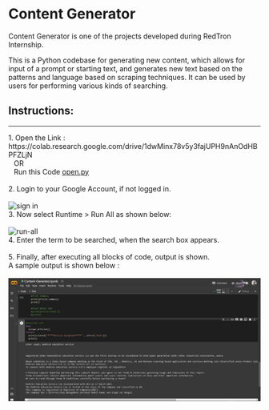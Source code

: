 # Content Generator
Content Generator is one of the projects developed during RedTron Internship. <br/>

This is a Python codebase for generating new content, which allows for input of a prompt or starting text, and generates new text based on the patterns and language based on scraping techniques. It can be used by users for performing various kinds of searching.

## Instructions:
<hr/>
1. Open the Link : https://colab.research.google.com/drive/1dwMinx78v5y3fajUPH9nAnOdHBPFZLjN
     <br/> &ensp; OR <br/>
   &ensp; Run this Code <a href='open.py' target='_blank'>open.py</a> <br/>
<br/>
2. Login to your Google Account, if not logged in. <br/> <br/>
 <img src='https://user-images.githubusercontent.com/104615876/224542626-a3e63f3a-6abe-4d7d-abd8-cbc74f8de434.jpg' alt ='sign in' /> <br/>
3.  Now select Runtime > Run All as shown below: <br/> <br/>
<img alt='run-all' src='https://user-images.githubusercontent.com/104615876/224545266-e013aebe-b1ad-40a1-a6a4-225d20ed118b.jpg' /> <br/>
4. Enter the term to be searched, when the search box appears. <br/> <br/>
5. Finally, after executing all blocks of code, output is shown. <br/> 
A sample output is shown below : <br/> <br/>
<img alt='output' src='output.jpg'/>
